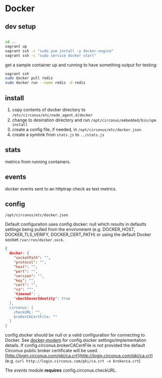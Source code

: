 # Docker

## dev setup

```sh

cd ..
vagrant up
vagrant ssh -c "sudo yum install -y docker-engine"
vagrant ssh -c "sudo service docker start"
```

get a sample container up and running to have something output for testing:

```sh
vagrant ssh
sudo docker pull redis
sudo docker run --name redis -d redis
```

## install

1. copy contents of docker directory to `/etc/circonus/etc/node_agent.d/docker`
1. change to desination directory and run `/opt/circonus/embedded/bin/npm install`
1. create a config file, if needed, in `/opt/circonus/etc/docker.json`
1. create a symlink from `stats.js` to `../stats.js`

## stats

metrics from running containers.


## events

docker events sent to an httptrap check as text metrics.


## config

`/opt/circonus/etc/docker.json`

Default configuraiton uses config.docker: null which results in defaults settings being pulled from the environment (e.g. DOCKER_HOST, DOCKER_TLS_VERIFY, DOCKER_CERT_PATH) or using the default Docker socket `/var/run/docker.sock`.

```json
{
  docker: {
    "socketPath": "",
    "protocol": "",
    "host": "",
    "port": "",
    "version": "",
    "key": "",
    "cert": "",
    "ca": """,
    "timeout": ,
    "checkSeverIdentity": true
  },
  circonus: {
    checkURL: "",
    brokerCACertFile: ""
  }
}
```

config.docker should be null or a valid configuration for connecting to Docker. See [docker-modem](https://github.com/apocas/docker-modem) for config.docker settings/implementation details. If config.circonus.brokerCACertFile is not provided the default Circonus public broker certificate will be used. [http://login.circonus.com/pki/ca.crt](http://login.circonus.com/pki/ca.crt) (e.g. `curl http://login.circonus.com/pki/ca.crt -o brokerca.crt`)

The _events_ module **requires** config.circonus.checkURL. 
